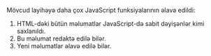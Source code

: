 Mövcud layihəyə daha çox JavaScript funksiyalarının əlavə edildi:
1. HTML-dəki bütün məlumatlar JavaScript-də sabit dəyişənlər kimi saxlanıldı.
2. Bu məlumat redaktə edilə bilər.
3. Yeni məlumatlar əlavə edilə bilər.
